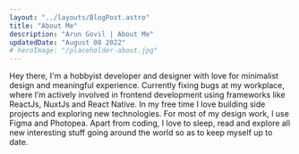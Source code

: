 ```yaml
---
layout: "../layouts/BlogPost.astro"
title: "About Me"
description: "Arun Govil | About Me"
updatedDate: "August 08 2022"
# heroImage: "/placeholder-about.jpg"
---
```


Hey there, I'm a hobbyist developer and designer with love for
minimalist design and meaningful experience. Currently fixing bugs at my
workplace, where I’m actively involved in frontend development using
frameworks like ReactJs, NuxtJs and React Native. In my free time I love
building side projects and exploring new technologies. For most of my
design work, I use Figma and Photopea. Apart from coding, I love to
sleep, read and explore all new interesting stuff going around the world
so as to keep myself up to date.
